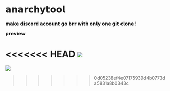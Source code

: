 # 𝗮𝗻𝗮𝗿𝗰𝗵𝘆𝘁𝗼𝗼𝗹

𝗺𝗮𝗸𝗲 𝗱𝗶𝘀𝗰𝗼𝗿𝗱 𝗮𝗰𝗰𝗼𝘂𝗻𝘁 𝗴𝗼 𝗯𝗿𝗿 𝘄𝗶𝘁𝗵 𝗼𝗻𝗹𝘆 𝗼𝗻𝗲 𝗴𝗶𝘁 𝗰𝗹𝗼𝗻𝗲 !

𝗽𝗿𝗲𝘃𝗶𝗲𝘄

<<<<<<< HEAD
![](https://cdn.discordapp.com/attachments/423193702115180544/757160831057395802/unknown.png)
=======
![](https://cdn.discordapp.com/attachments/750750380794839164/764650525362618428/unknown.png)
>>>>>>> 0d05238ef4e07175939d4b0773da5831a8b0343c
